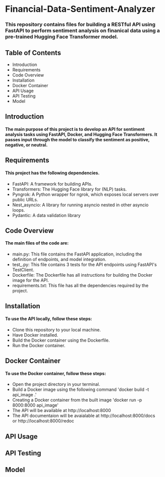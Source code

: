 # Financial-Data-Sentiment-Analyzer
### This repository contains files for building a RESTful API using FastAPI to perform sentiment analysis on finanical data using a pre-trained Hugging Face Transformer model.

## Table of Contents
* Introduction
* Requirements
* Code Overview
* Installation
* Docker Container
* API Usage
* API Testing
* Model

## Introduction
#### The main purpose of this project is to develop an API for sentiment analysis tasks using FastAPI, Docker, and Hugging Face Transformers. It passes input through the model to classify the sentiment as positive, negative, or neutral.

## Requirements
#### This project has the following dependencies.
* FastAPI: A framework for building APIs.
* Transformers: The Hugging Face library for (NLP) tasks.
* Pyngrok: A Python wrapper for ngrok, which exposes local servers over public URLs.
* Nest_asyncio: A library for running asyncio nested in other asyncio loops.
* Pydantic: A data validation library

## Code Overview
#### The main files of the code are:
* main.py: This file contains the FastAPI application, including the definition of endpoints, and model integration.
* test_.py: This file contains 3 tests for the API endpoints using FastAPI's TestClient.
* Dockerfile: The Dockerfile has all instructions for building the Docker image for the API.
* requirements.txt: This file has all the dependencies required by the project.

## Installation
#### To use the API locally, follow these steps:
* Clone this repository to your local machine.
* Have Docker installed.
* Build the Docker container using the Dockerfile.
* Run the Docker container.

## Docker Container
#### To use the Docker container, follow these steps:
* Open the project directory in your terminal.
* Build a Docker image using the following command
   'docker build -t api_image .'
* Creating a Docker container from the built image
   'docker run -p 8000:8000 api_image'
* The API will be available at http://localhost:8000
* The API documentaion will be avaialable at http://localhost:8000/docs or http://localhost:8000/redoc

## API Usage


## API Testing


## Model
